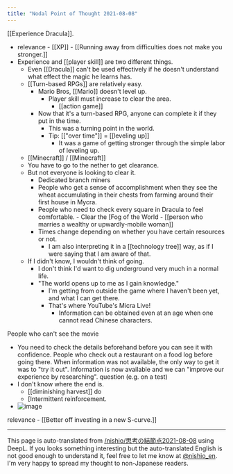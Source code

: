 ```yaml
---
title: "Nodal Point of Thought 2021-08-08"
---
```


[[Experience Dracula]].
- relevance
        - [[XP]]
        - [[Running away from difficulties does not make you stronger.]]
- Experience and [[player skill]] are two different things.
    - Even [[Dracula]] can't be used effectively if he doesn't understand what effect the magic he learns has.
    - [[Turn-based RPGs]] are relatively easy.
        - Mario Bros, [[Mario]] doesn't level up.
            - Player skill must increase to clear the area.
                - [[action game]]
        - Now that it's a turn-based RPG, anyone can complete it if they put in the time.
            - This was a turning point in the world.
            - Tip: [["over time"]] = [[leveling up]]
                - It was a game of getting stronger through the simple labor of leveling up.
    - [[Minecraft]]  / [[Minecraft]]
    - You have to go to the nether to get clearance.
    - But not everyone is looking to clear it.
        - Dedicated branch miners
        - People who get a sense of accomplishment when they see the wheat accumulating in their chests from farming around their first house in Mycra.
        - People who need to check every square in Dracula to feel comfortable.
                - Clear the [Fog of the World
                - [[person who marries a wealthy or upwardly-mobile woman]]
        - Times change depending on whether you have certain resources or not.
            - I am also interpreting it in a [[technology tree]] way, as if I were saying that I am aware of that.
    - If I didn't know, I wouldn't think of going.
        - I don't think I'd want to dig underground very much in a normal life.
        - "The world opens up to me as I gain knowledge."
            - I'm getting from outside the game where I haven't been yet, and what I can get there.
            - That's where YouTube's Micra Live!
                - Information can be obtained even at an age when one cannot read Chinese characters.

People who can't see the movie
- You need to check the details beforehand before you can see it with confidence.
People who check out a restaurant on a food log before going there.
When information was not available, the only way to get it was to "try it out".
Information is now available and we can "improve our experience by researching".
question (e.g. on a test)
- I don't know where the end is.
    - [[diminishing harvest]] do
    - [Intermittent reinforcement.
- ![image](https://gyazo.com/9bc8c9814528029f425790a19d535234/thumb/1000)

relevance
    - [[Better off investing in a new S-curve.]]

---
This page is auto-translated from [/nishio/思考の結節点2021-08-08](https://scrapbox.io/nishio/思考の結節点2021-08-08) using DeepL. If you looks something interesting but the auto-translated English is not good enough to understand it, feel free to let me know at [@nishio_en](https://twitter.com/nishio_en). I'm very happy to spread my thought to non-Japanese readers.